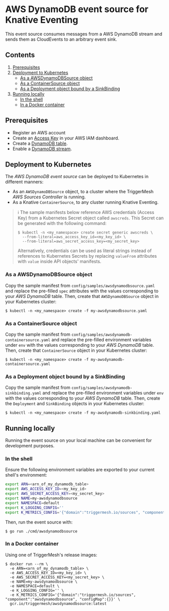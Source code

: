 # AWS DynamoDB event source for Knative Eventing

This event source consumes messages from a AWS DynamoDB stream and sends them as CloudEvents to an arbitrary event sink.

## Contents

1. [Prerequisites](#prerequisites)
1. [Deployment to Kubernetes](#deployment-to-kubernetes)
   * [As a AWSDynamoDBSource object](#as-a-awsdynamodbsource-object)
   * [As a ContainerSource object](#as-a-containersource-object)
   * [As a Deployment object bound by a SinkBinding](#as-a-deployment-object-bound-by-a-sinkbinding)
1. [Running locally](#running-locally)
   * [In the shell](#in-the-shell)
   * [In a Docker container](#in-a-docker-container)

## Prerequisites

* Register an AWS account
* Create an [Access Key][doc-accesskey] in your AWS IAM dashboard.
* Create a [DynamoDB table][doc-dynamodb-table].
* Enable a [DynamoDB stream][doc-dynamodb-stream].

## Deployment to Kubernetes

The _AWS DynamoDB event source_ can be deployed to Kubernetes in different manners:

* As an `AWSDynamoDBSource` object, to a cluster where the TriggerMesh _AWS Sources Controller_ is running.
* As a Knative `ContainerSource`, to any cluster running Knative Eventing.

> :information_source: The sample manifests below reference AWS credentials (Access Key) from a Kubernetes Secret object
> called `awscreds`. This Secret can be generated with the following command:
>
> ```console
> $ kubectl -n <my_namespace> create secret generic awscreds \
>   --from-literal=aws_access_key_id=<my_key_id> \
>   --from-literal=aws_secret_access_key=<my_secret_key>
> ```
>
> Alternatively, credentials can be used as literal strings instead of references to Kubernetes Secrets by replacing
> `valueFrom` attributes with `value` inside API objects' manifests.

### As a AWSDynamoDBSource object

Copy the sample manifest from `config/samples/awsdynamodbsource.yaml` and replace the pre-filled `spec` attributes with
the values corresponding to your _AWS DynamoDB_ table. Then, create that `AWSDynamoDBSource` object in your Kubernetes
cluster:

```console
$ kubectl -n <my_namespace> create -f my-awsdynamodbsource.yaml
```

### As a ContainerSource object

Copy the sample manifest from `config/samples/awsdynamodb-containersource.yaml` and replace the pre-filled environment
variables under `env` with the values corresponding to your _AWS DynamoDB_ table. Then, create that `ContainerSource`
object in your Kubernetes cluster:

```console
$ kubectl -n <my_namespace> create -f my-awsdynamodb-containersource.yaml
```

### As a Deployment object bound by a SinkBinding

Copy the sample manifest from `config/samples/awsdynamodb-sinkbinding.yaml` and replace the pre-filled environment
variables under `env` with the values corresponding to your _AWS DynamoDB_ table. Then, create the `Deployment` and
`SinkBinding` objects in your Kubernetes cluster:

```console
$ kubectl -n <my_namespace> create -f my-awsdynamodb-sinkbinding.yaml
```

## Running locally

Running the event source on your local machine can be convenient for development purposes.

### In the shell

Ensure the following environment variables are exported to your current shell's environment:

```sh
export ARN=<arn_of_my_dynamodb_table>
export AWS_ACCESS_KEY_ID=<my_key_id>
export AWS_SECRET_ACCESS_KEY=<my_secret_key>
export NAME=my-awsdynamodbsource
export NAMESPACE=default
export K_LOGGING_CONFIG=''
export K_METRICS_CONFIG='{"domain":"triggermesh.io/sources", "component":"awsdynamodbsource", "configMap":{}}'
```

Then, run the event source with:

```console
$ go run ./cmd/awsdynamodbsource
```

### In a Docker container

Using one of TriggerMesh's release images:

```console
$ docker run --rm \
  -e ARN=<arn_of_my_dynamodb_table> \
  -e AWS_ACCESS_KEY_ID=<my_key_id> \
  -e AWS_SECRET_ACCESS_KEY=<my_secret_key> \
  -e NAME=my-awsdynamodbsource \
  -e NAMESPACE=default \
  -e K_LOGGING_CONFIG='' \
  -e K_METRICS_CONFIG='{"domain":"triggermesh.io/sources", "component":"awsdynamodbsource", "configMap":{}}' \
  gcr.io/triggermesh/awsdynamodbsource:latest
```

[doc-accesskey]: https://docs.aws.amazon.com/general/latest/gr/aws-sec-cred-types.html#access-keys-and-secret-access-keys
[doc-dynamodb-table]: https://docs.aws.amazon.com/amazondynamodb/latest/developerguide/getting-started-step-1.html
[doc-dynamodb-stream]: https://docs.aws.amazon.com/amazondynamodb/latest/developerguide/Streams.html#Streams.Enabling
